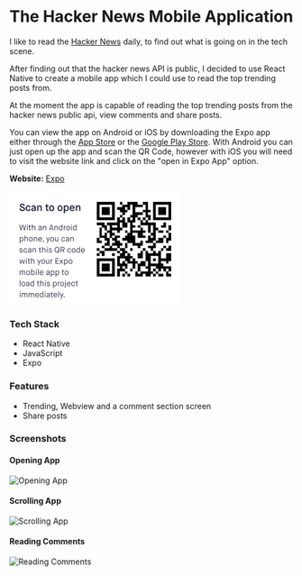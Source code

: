 # The Hacker News Mobile Application

I like to read the [Hacker News](https://news.ycombinator.com/) daily, to find out what is going on in the tech scene. 

After finding out that the hacker news API is public, I decided to use React Native to create a mobile app which I could use to read the top trending posts from.

At the moment the app is capable of reading the top trending posts from the hacker news public api, view comments and share posts.

You can view the app on Android or iOS by downloading the Expo app either through the [App Store](https://itunes.apple.com/app/apple-store/id982107779) or the [Google Play Store](https://play.google.com/store/apps/details?id=host.exp.exponent&referrer=www). With Android you can just open up the app and scan the QR Code, however with iOS you will need to visit the website link and click on the "open in Expo App" option.

<b>Website:</b> [Expo](https://expo.io/@bitvivaz/the-hacker-news) 

<img src="/screenshots/QRCode.png" height="200" />

### Tech Stack

- React Native
- JavaScript
- Expo

### Features

- Trending, Webview and a comment section screen
- Share posts

### Screenshots

#### Opening App
![Opening App](screenshots/OpeningApp.gif)
#### Scrolling App
![Scrolling App](screenshots/ScrollingApp.gif)
#### Reading Comments
![Reading Comments](screenshots/ReadingComments.gif)
